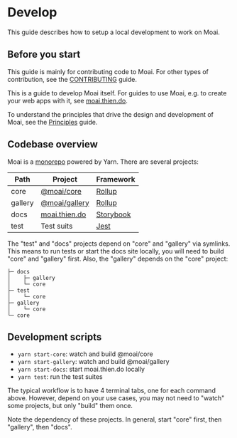 # Develop

This guide describes how to setup a local development to work on Moai.

## Before you start

This guide is mainly for contributing code to Moai. For other types of contribution, see the [CONTRIBUTING](./CONTRIBUTING.md) guide.

This is a guide to develop Moai itself. For guides to use Moai, e.g. to create your web apps with it, see [moai.thien.do](https://moai.thien.do).

To understand the principles that drive the design and development of Moai, see the [Principles](https://moai.thien.do/?path=/docs/intro-principles--page) guide.

## Codebase overview

Moai is a [monorepo](https://classic.yarnpkg.com/en/docs/workspaces/) powered by Yarn. There are several projects:

| Path    | Project         | Framework   |
| ------- | --------------- | ----------- |
| core    | [@moai/core]    | [Rollup]    |
| gallery | [@moai/gallery] | [Rollup]    |
| docs    | [moai.thien.do] | [Storybook] |
| test    | Test suits      | [Jest]      |

The "test" and "docs" projects depend on "core" and "gallery" via symlinks. This means to run tests or start the docs site locally, you will need to build "core" and "gallery" first. Also, the "gallery" depends on the "core" project:

```
├─ docs
│    ├─ gallery
│    └─ core
├─ test
│    └─ core
├─ gallery
│    └─ core
└─ core
```

[@moai/core]: https://www.npmjs.com/package/@moai/core
[@moai/gallery]: https://www.npmjs.com/package/@moai/gallery
[moai.thien.do]: https://moai.thien.do
[storybook]: https://storybook.js.org
[jest]: https://jestjs.io
[next.js]: https://nextjs.org
[rollup]: https://rollupjs.org/guide/en/

## Development scripts

- `yarn start-core`: watch and build @moai/core
- `yarn start-gallery`: watch and build @moai/gallery
- `yarn start-docs`: start moai.thien.do locally
- `yarn test`: run the test suites

The typical workflow is to have 4 terminal tabs, one for each command above. However, depend on your use cases, you may not need to "watch" some projects, but only "build" them once.

Note the dependency of these projects. In general, start "core" first, then "gallery", then "docs".
